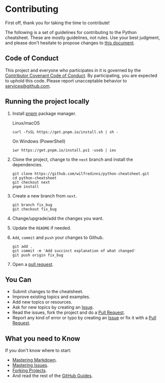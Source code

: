 # Contributing

First off, thank you for taking the time to contribute!

The following is a set of guidelines for contributing to the Python cheatsheet. These are mostly guidelines, not rules. Use your best judgment, and please don't hesitate to propose changes to [this document](https://github.com/wilfredinni/python-cheatsheet/blob/master/CONTRIBUTING.md).

## Code of Conduct

This project and everyone who participates in it is governed by the [Contributor Covenant Code of Conduct](https://github.com/wilfredinni/python-cheatsheet/blob/master/CODE_OF_CONDUCT.md). By participating, you are expected to uphold this code. Please report unacceptable behavior to services@github.com.

## Running the project locally

1.  Install [pnpm](https://pnpm.io/installation) package manager.

    Linux/macOS

        curl -fsSL https://get.pnpm.io/install.sh | sh -

    On Windows (PowerShell)

        iwr https://get.pnpm.io/install.ps1 -useb | iex

2.  Clone the project, change to the `next` branch and install the dependencies.

        git clone https://github.com/wilfredinni/python-cheatsheet.git
        cd python-cheatsheet
        git checkout next
        pnpm install

3.  Create a new branch from `next`.

        git branch fix_bug
        git checkout fix_bug

4.  Change/upgrade/add the changes you want.
5.  Update the `README` if needed.
6.  `Add`, `commit` and `push` your changes to Github.

        git add .
        git commit -m 'Add succinct explanation of what changed'
        git push origin fix_bug

7.  Open a [pull request](https://github.com/wilfredinni/python-cheatsheet/pulls).

## You Can

- Submit changes to the cheatsheet.
- Improve existing topics and examples.
- Add new topics or resources.
- Ask for new topics by creating an [Issue](https://github.com/wilfredinni/python-cheatsheet/issues).
- Read the issues, fork the project and do a [Pull Request](https://github.com/wilfredinni/python-cheatsheet/pulls).
- Report any kind of error or typo by creating an [Issue](https://github.com/wilfredinni/python-cheatsheet/issues) or fix it with a [Pull Request](https://github.com/wilfredinni/python-cheatsheet/pulls).

## What you need to Know

If you don't know where to start:

- [Mastering Markdown](https://guides.github.com/features/mastering-markdown/).
- [Mastering Issues](https://guides.github.com/features/issues/).
- [Forking Projects](https://guides.github.com/activities/forking/).
- And read the rest of the [GitHub Guides](https://guides.github.com/).
